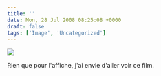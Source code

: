 ```yaml
---
title: ''
date: Mon, 28 Jul 2008 08:25:08 +0000
draft: false
tags: ['Image', 'Uncategorized']
---
```


![](https://madd0.files.wordpress.com/2008/07/rcxxgaq0nbyd0dsoaoxgrsyq_500.jpg)

Rien que pour l'affiche, j'ai envie d'aller voir ce film.